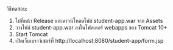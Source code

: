 วิธีทดสอบ:
1. ไปที่หน้า Release และดาวน์โหลดไฟล์ student-app.war จาก Assets
2. วางไฟล์ student-app.war ลงในโฟลเดอร์ webapps ของ Tomcat 10+
3. Start Tomcat
4. เปิดเว็บเบราว์เซอร์ที่ http://localhost:8080/student-app/form.jsp

